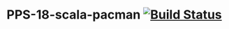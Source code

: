 # PPS-18-scala-pacman [![Build Status](https://travis-ci.org/PPS-18-scala-pacman/PPS-18-scala-pacman.svg?branch=develop)](https://travis-ci.org/PPS-18-scala-pacman/PPS-18-scala-pacman)
